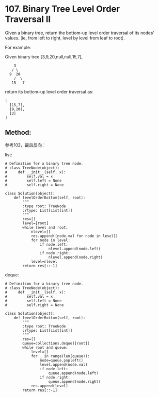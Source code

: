 # 107. Binary Tree Level Order Traversal II

Given a binary tree, return the bottom-up level order traversal of its nodes' values. (ie, from left to right, level by level from leaf to root).

For example:

Given binary tree [3,9,20,null,null,15,7],

        3
       / \
      9  20
        /  \
       15   7

return its bottom-up level order traversal as:
    
    [
      [15,7],
      [9,20],
      [3]
    ]
    
## Method:
参考102，最后反向：

list:

    # Definition for a binary tree node.
    # class TreeNode(object):
    #     def __init__(self, x):
    #         self.val = x
    #         self.left = None
    #         self.right = None
    
    class Solution(object):
        def levelOrderBottom(self, root):
            """
            :type root: TreeNode
            :rtype: List[List[int]]
            """
            res=[]
            level=[root]
            while level and root:
                nlevel=[]
                res.append([node.val for node in level])
                for node in level:
                    if node.left:
                        nlevel.append(node.left)
                    if node.right:
                        nlevel.append(node.right)
                level=nlevel
            return res[::-1]
deque:

    # Definition for a binary tree node.
    # class TreeNode(object):
    #     def __init__(self, x):
    #         self.val = x
    #         self.left = None
    #         self.right = None
    
    class Solution(object):
        def levelOrderBottom(self, root):
            """
            :type root: TreeNode
            :rtype: List[List[int]]
            """
            res=[]
            queue=collections.deque([root])
            while root and queue:
                level=[]
                for _ in range(len(queue)):
                    node=queue.popleft()
                    level.append(node.val)
                    if node.left:
                        queue.append(node.left)
                    if node.right:
                        queue.append(node.right)
                res.append(level)
            return res[::-1]  